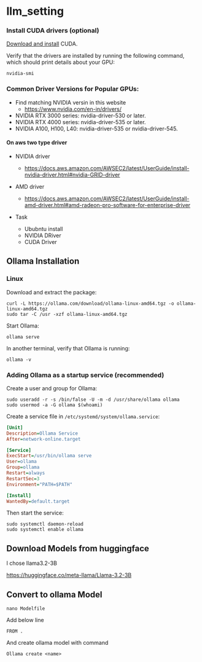 # llm_setting

### Install CUDA drivers (optional)

[Download and install](https://developer.nvidia.com/cuda-downloads) CUDA.

Verify that the drivers are installed by running the following command, which should print details about your GPU:

```shell
nvidia-smi
```

### Common Driver Versions for Popular GPUs:

+ Find matching NVIDIA versin in this website
  + https://www.nvidia.com/en-in/drivers/
+ NVIDIA RTX 3000 series: nvidia-driver-530 or later.
+ NVIDIA RTX 4000 series: nvidia-driver-535 or later.
+ NVIDIA A100, H100, L40: nvidia-driver-535 or nvidia-driver-545.

#### On aws two type driver
  + NVIDIA driver
    + https://docs.aws.amazon.com/AWSEC2/latest/UserGuide/install-nvidia-driver.html#nvidia-GRID-driver
  + AMD driver
    + https://docs.aws.amazon.com/AWSEC2/latest/UserGuide/install-amd-driver.html#amd-radeon-pro-software-for-enterprise-driver

+ Task
  + Ububntu install
  + NVIDIA DRiver
  + CUDA Driver


## Ollama Installation

### Linux

Download and extract the package:

```shell
curl -L https://ollama.com/download/ollama-linux-amd64.tgz -o ollama-linux-amd64.tgz
sudo tar -C /usr -xzf ollama-linux-amd64.tgz
```

Start Ollama:

```shell
ollama serve
```

In another terminal, verify that Ollama is running:

```shell
ollama -v
```


### Adding Ollama as a startup service (recommended)

Create a user and group for Ollama:

```shell
sudo useradd -r -s /bin/false -U -m -d /usr/share/ollama ollama
sudo usermod -a -G ollama $(whoami)
```

Create a service file in `/etc/systemd/system/ollama.service`:

```ini
[Unit]
Description=Ollama Service
After=network-online.target

[Service]
ExecStart=/usr/bin/ollama serve
User=ollama
Group=ollama
Restart=always
RestartSec=3
Environment="PATH=$PATH"

[Install]
WantedBy=default.target
```

Then start the service:

```shell
sudo systemctl daemon-reload
sudo systemctl enable ollama
```


## Download Models from huggingface

I chose llama3.2-3B

https://huggingface.co/meta-llama/Llama-3.2-3B


## Convert to ollama Model

`nano Modelfile`

Add below line

`FROM .`

And create ollama model with command

`Ollama create <name>`
